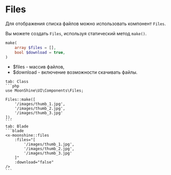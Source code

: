 # Files

Для отображения списка файлов можно использовать компонент `Files`.

Вы можете создать `Files`, используя статический метод `make()`.

```php
make(
    array $files = [],
    bool $download = true,
)
```

 - $files - массив файлов,
 - $download - включение возможности скачивать файлы.

~~~tabs
tab: Class
```php
use MoonShine\UI\Components\Files;

Files::make([
    '/images/thumb_1.jpg',
    '/images/thumb_2.jpg',
    '/images/thumb_3.jpg'
]),
```
tab: Blade
```blade
<x-moonshine::files
    :files="[
        '/images/thumb_1.jpg',
        '/images/thumb_2.jpg',
        '/images/thumb_3.jpg'
    ]"
    :download="false"
/>
```
~~~
